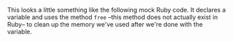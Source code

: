 This looks a little something like the following mock Ruby code. It declares a variable and uses the method `free` –this method does not actually exist in Ruby– to clean up the memory we've used after we're done with the variable.
